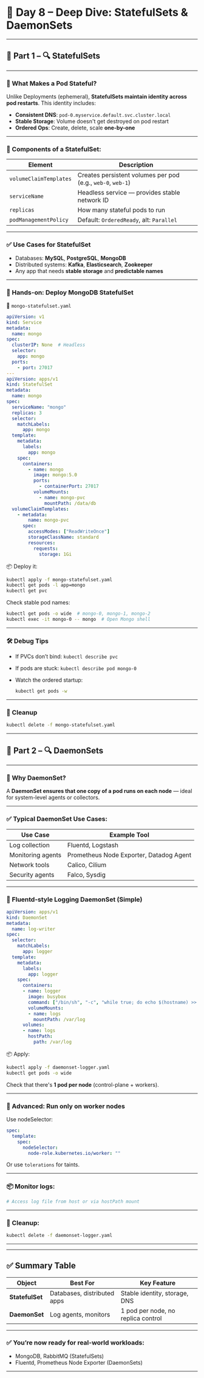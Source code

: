 # 🧠 Day 8 – Deep Dive: **StatefulSets & DaemonSets**

---

## 🔷 Part 1 – 🔍 **StatefulSets**

---

### 🧠 What Makes a Pod Stateful?

Unlike Deployments (ephemeral), **StatefulSets maintain identity across pod restarts**. This identity includes:

* **Consistent DNS**: `pod-0.myservice.default.svc.cluster.local`
* **Stable Storage**: Volume doesn't get destroyed on pod restart
* **Ordered Ops**: Create, delete, scale **one-by-one**

---

### 🧬 Components of a StatefulSet:

| Element                | Description                                                 |
| ---------------------- | ----------------------------------------------------------- |
| `volumeClaimTemplates` | Creates persistent volumes per pod (e.g., `web-0`, `web-1`) |
| `serviceName`          | Headless service — provides stable network ID               |
| `replicas`             | How many stateful pods to run                               |
| `podManagementPolicy`  | Default: `OrderedReady`, alt: `Parallel`                    |

---

### ✅ Use Cases for StatefulSet

* Databases: **MySQL**, **PostgreSQL**, **MongoDB**
* Distributed systems: **Kafka**, **Elasticsearch**, **Zookeeper**
* Any app that needs **stable storage** and **predictable names**

---

### 🧪 Hands-on: Deploy MongoDB StatefulSet

📁 `mongo-statefulset.yaml`

```yaml
apiVersion: v1
kind: Service
metadata:
  name: mongo
spec:
  clusterIP: None  # Headless
  selector:
    app: mongo
  ports:
    - port: 27017
---
apiVersion: apps/v1
kind: StatefulSet
metadata:
  name: mongo
spec:
  serviceName: "mongo"
  replicas: 3
  selector:
    matchLabels:
      app: mongo
  template:
    metadata:
      labels:
        app: mongo
    spec:
      containers:
        - name: mongo
          image: mongo:5.0
          ports:
            - containerPort: 27017
          volumeMounts:
            - name: mongo-pvc
              mountPath: /data/db
  volumeClaimTemplates:
    - metadata:
        name: mongo-pvc
      spec:
        accessModes: ["ReadWriteOnce"]
        storageClassName: standard
        resources:
          requests:
            storage: 1Gi
```

📦 Deploy it:

```bash
kubectl apply -f mongo-statefulset.yaml
kubectl get pods -l app=mongo
kubectl get pvc
```

Check stable pod names:

```bash
kubectl get pods -o wide  # mongo-0, mongo-1, mongo-2
kubectl exec -it mongo-0 -- mongo  # Open Mongo shell
```

---

### 🛠️ Debug Tips

* If PVCs don’t bind: `kubectl describe pvc`
* If pods are stuck: `kubectl describe pod mongo-0`
* Watch the ordered startup:

  ```bash
  kubectl get pods -w
  ```

---

### 🧹 Cleanup

```bash
kubectl delete -f mongo-statefulset.yaml
```

---

## 🔶 Part 2 – 🔍 **DaemonSets**

---

### 🧠 Why DaemonSet?

A **DaemonSet ensures that one copy of a pod runs on each node** — ideal for system-level agents or collectors.

---

### ✅ Typical DaemonSet Use Cases:

| Use Case          | Example Tool                            |
| ----------------- | --------------------------------------- |
| Log collection    | Fluentd, Logstash                       |
| Monitoring agents | Prometheus Node Exporter, Datadog Agent |
| Network tools     | Calico, Cilium                          |
| Security agents   | Falco, Sysdig                           |

---

### 📁 Fluentd-style Logging DaemonSet (Simple)

```yaml
apiVersion: apps/v1
kind: DaemonSet
metadata:
  name: log-writer
spec:
  selector:
    matchLabels:
      app: logger
  template:
    metadata:
      labels:
        app: logger
    spec:
      containers:
      - name: logger
        image: busybox
        command: ["/bin/sh", "-c", "while true; do echo $(hostname) >> /var/log/nodes.log; sleep 10; done"]
        volumeMounts:
        - name: logs
          mountPath: /var/log
      volumes:
      - name: logs
        hostPath:
          path: /var/log
```

📦 Apply:

```bash
kubectl apply -f daemonset-logger.yaml
kubectl get pods -o wide
```

Check that there's **1 pod per node** (control-plane + workers).

---

### 🧠 Advanced: Run only on worker nodes

Use nodeSelector:

```yaml
spec:
  template:
    spec:
      nodeSelector:
        node-role.kubernetes.io/worker: ""
```

Or use `tolerations` for taints.

---

### 📦 Monitor logs:

```bash
# Access log file from host or via hostPath mount
```

---

### 🧹 Cleanup:

```bash
kubectl delete -f daemonset-logger.yaml
```

---


---

## ✅ Summary Table

| Object          | Best For                    | Key Feature                        |
| --------------- | --------------------------- | ---------------------------------- |
| **StatefulSet** | Databases, distributed apps | Stable identity, storage, DNS      |
| **DaemonSet**   | Log agents, monitors        | 1 pod per node, no replica control |

---

### ✅ You’re now ready for real-world workloads:

* MongoDB, RabbitMQ (StatefulSets)
* Fluentd, Prometheus Node Exporter (DaemonSets)

---

